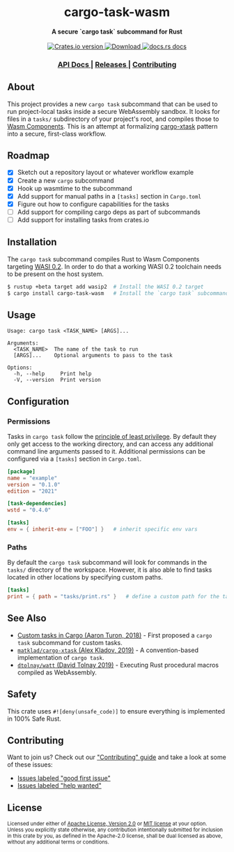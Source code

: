 <h1 align="center">cargo-task-wasm</h1>
<div align="center">
  <strong>
    A secure `cargo task` subcommand for Rust
  </strong>
</div>

 <br />

<div align="center">
  <a href="https://crates.io/crates/cargo-task-wasm">
    <img src="https://img.shields.io/crates/v/cargo-task-wasm.svg?style=flat-square"
    alt="Crates.io version" />
  </a>
  <a href="https://crates.io/crates/cargo-task-wasm">
    <img src="https://img.shields.io/crates/d/cargo-task-wasm.svg?style=flat-square"
      alt="Download" />
  </a>
  <a href="https://docs.rs/cargo-task-wasm">
    <img src="https://img.shields.io/badge/docs-latest-blue.svg?style=flat-square"
      alt="docs.rs docs" />
  </a>
</div>

<div align="center">
  <h3>
    <a href="https://docs.rs/cargo-task-wasm">
      API Docs
    </a>
    <span> | </span>
    <a href="https://github.com/yoshuawuyts/cargo-task-wasm/releases">
      Releases
    </a>
    <span> | </span>
    <a href="https://github.com/yoshuawuyts/cargo-task-wasm/blob/master.github/CONTRIBUTING.md">
      Contributing
    </a>
  </h3>
</div>

## About

This project provides a new `cargo task` subcommand that can be used to run
project-local tasks inside a secure WebAssembly sandbox. It looks for files in a
`tasks/` subdirectory of your project's root, and compiles those to [Wasm
Components](https://component-model.bytecodealliance.org). This is an attempt at
formalizing [cargo-xtask](https://github.com/matklad/cargo-xtask) pattern into a
secure, first-class workflow.

## Roadmap

- [x] Sketch out a repository layout or whatever workflow example
- [x] Create a new `cargo` subcommand
- [x] Hook up wasmtime to the subcommand
- [x] Add support for manual paths in a `[tasks]` section in `Cargo.toml`
- [x] Figure out how to configure capabilities for the tasks
- [ ] Add support for compiling cargo deps as part of subcommands
- [ ] Add support for installing tasks from crates.io

## Installation

The `cargo task` subcommand compiles Rust to Wasm Components targeting [WASI
0.2](https://wasi.dev). In order to do that a working WASI 0.2 toolchain needs
to be present on the host system.

```sh
$ rustup +beta target add wasip2  # Install the WASI 0.2 target
$ cargo install cargo-task-wasm   # Install the `cargo task` subcommand
```

## Usage

```text
Usage: cargo task <TASK_NAME> [ARGS]...

Arguments:
  <TASK_NAME>  The name of the task to run
  [ARGS]...    Optional arguments to pass to the task

Options:
  -h, --help     Print help
  -V, --version  Print version
```

## Configuration

### Permissions

Tasks in `cargo task` follow the [principle of least
privilege](https://en.wikipedia.org/wiki/Principle_of_least_privilege). By
default they only get access to the working directory, and can access any
additional command line arguments passed to it. Additional permissions can be
configured via a `[tasks]` section in `Cargo.toml`.

```toml
[package]
name = "example"
version = "0.1.0"
edition = "2021"

[task-dependencies]
wstd = "0.4.0"

[tasks]
env = { inherit-env = ["FOO"] }   # inherit specific env vars
```

### Paths

By default the `cargo task` subcommand will look for commands in the `tasks/`
directory of the workspace. However, it is also able to find tasks located in
other locations by specifying custom paths.

```toml
[tasks]
print = { path = "tasks/print.rs" }   # define a custom path for the task
```

## See Also

- [Custom tasks in Cargo (Aaron Turon, 2018)](http://aturon.github.io/tech/2018/04/05/workflows/) - First proposed a `cargo task` subcommand for custom tasks.
- [`matklad/cargo-xtask` (Alex Kladov, 2019)](https://github.com/matklad/cargo-xtask) - A convention-based implementation of `cargo task`.
- [`dtolnay/watt` (David Tolnay 2019)](https://github.com/dtolnay/watt) - Executing Rust procedural macros compiled as WebAssembly.

## Safety
This crate uses ``#![deny(unsafe_code)]`` to ensure everything is implemented in
100% Safe Rust.

## Contributing
Want to join us? Check out our ["Contributing" guide][contributing] and take a
look at some of these issues:

- [Issues labeled "good first issue"][good-first-issue]
- [Issues labeled "help wanted"][help-wanted]

[contributing]: https://github.com/yoshuawuyts/cargo-task-wasm/blob/master.github/CONTRIBUTING.md
[good-first-issue]: https://github.com/yoshuawuyts/cargo-task-wasm/labels/good%20first%20issue
[help-wanted]: https://github.com/yoshuawuyts/cargo-task-wasm/labels/help%20wanted

## License

<sup>
Licensed under either of <a href="LICENSE-APACHE">Apache License, Version
2.0</a> or <a href="LICENSE-MIT">MIT license</a> at your option.
</sup>

<br/>

<sub>
Unless you explicitly state otherwise, any contribution intentionally submitted
for inclusion in this crate by you, as defined in the Apache-2.0 license, shall
be dual licensed as above, without any additional terms or conditions.
</sub>
